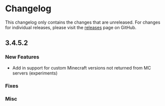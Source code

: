 # Changelog

This changelog only contains the changes that are unreleased. For changes for individual releases, please visit the
[releases](https://github.com/ATLauncher/ATLauncher/releases) page on GitHub.

## 3.4.5.2

### New Features
- Add in support for custom Minecraft versions not returned from MC servers (experiments)

### Fixes

### Misc
